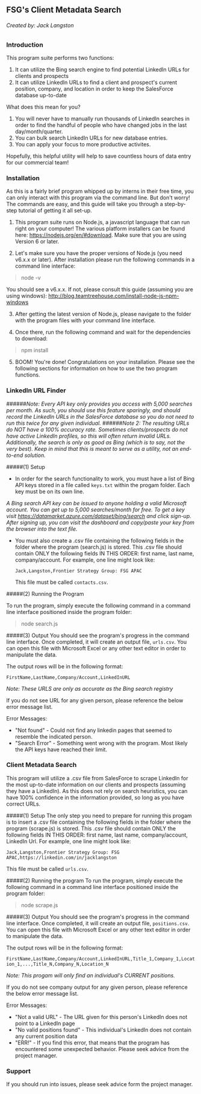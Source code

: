 ## FSG's Client Metadata Search
###### Created by: Jack Langston

### Introduction

This program suite performs two functions:

1. It can utilize the Bing search engine to find potential LinkedIn URLs for clients and prospects
2. It can utilize LinkedIn URLs to find a client and prospect's current position, company, and location in order to keep the SalesForce database up-to-date

What does this mean for you?

1. You will never have to manually run thousands of LinkedIn searches in order to find the handful of people who have changed jobs in the last day/month/quarter.
2. You can bulk search LinkedIn URLs for new database entries.
3. You can apply your focus to more productive activites.

Hopefully, this helpful utility will help to save countless hours of data entry for our commercial team!


### Installation

As this is a fairly brief program whipped up by interns in their free time, you can only interact with this program via the command line.
But don't worry! The commands are easy, and this guide will take you through a step-by-step tutorial of getting it all set-up.


1. This program suite runs on Node.js, a javascript language that can run right on your computer! The various platform installers can be found here: https://nodejs.org/en/#download. Make sure that you are using Version 6 or later.

2. Let's make sure you have the proper versions of Node.js (you need v6.x.x or later). After installation please run the following commands in a command line interface:

> node -v

You should see a v6.x.x. If not, please consult this guide (assuming you are using windows): http://blog.teamtreehouse.com/install-node-js-npm-windows

3. After getting the latest version of Node.js, please navigate to the folder with the program files with your command line interface.

4. Once there, run the following command and wait for the dependencies to download:

>npm install

5. BOOM! You're done! Congratulations on your installation. Please see the following sections for information on how to use the two program functions.

### LinkedIn URL Finder

######*Note: Every API key only provides you access with 5,000 searches per month. As such, you should use this feature sparingly, and should record the LinkedIn URLs in the SalesForce database so you do not need to run this twice for any given individual.*
######*Note 2: The resulting URLs do NOT have a 100% accuracy rate. Sometimes clients/prospects do not have active LinkedIn profiles, so this will often return invalid URLs. Additionally, the search is only as good as Bing (which is to say, not the very best). Keep in mind that this is meant to serve as a utility, not an end-to-end solution.*

#####(1) Setup
- In order for the search functionality to work, you must have a list of Bing API keys stored in a file called `keys.txt` within the progam folder. Each key must be on its own line.

*A Bing search API key can be issued to anyone holding a valid Microsoft account. You can get up to 5,000 searches/month for free. To get a key visit https://datamarket.azure.com/dataset/bing/search and click sign-up. After signing up, you can visit the dashboard and copy/paste your key from the browser into the text file.*

- You must also create a .csv file containing the following fields in the folder where the program (search.js) is stored. This .csv file should contain ONLY the following fields IN THIS ORDER: first name, last name, company/account. For example, one line might look like:

   `Jack,Langston,Frontier Strategy Group: FSG APAC`

   This file must be called `contacts.csv`.
 
#####(2) Running the Program

To run the program, simply execute the following command in a command line interface positioned inside the program folder:

>node search.js


#####(3) Output
You should see the program's progress in the command line interface. Once completed, it will create an output file, `urls.csv`. You can open this file with Microsoft Excel or any other text editor in order to manipulate the data.

The output rows will be in the following format:

`FirstName,LastName,Company/Account,LinkedInURL`

*Note: These URLS are only as accurate as the Bing search registry*

If you do not see URL for any given person, please reference the below error message list.

Error Messages:

- "Not found" -  Could not find any linkedin pages that seemed to resemble the indicated person.
- "Search Error" - Something went wrong with the program. Most likely the API keys have reached their limit.


### Client Metadata Search

This program will utilize a .csv file from SalesForce to scrape LinkedIn for the most up-to-date information on our clients and prospects (assuming they have a LinkedIn). As this does not rely on search heuristics, you can have 100% confidence in the information provided, so long as you have correct URLs.
 
#####(1) Setup
The only step you need to prepare for running this progam is to insert a .csv file containing the following fields in the folder where the program (scrape.js) is stored.
This .csv file should contain ONLY the following fields IN THIS ORDER: first name, last name, company/account, LinkedIn Url. For example, one line might look like:

`Jack,Langston,Frontier Strategy Group: FSG APAC,https://linkedin.com/in/jacklangston`

This file must be called `urls.csv`.

#####(2) Running the program
To run the program, simply execute the following command in a command line interface positioned inside the program folder:

>node scrape.js

#####(3) Output
You should see the program's progress in the command line interface. Once completed, it will create an output file, `positions.csv`. You can open this file with Microsoft Excel or any other text editor in order to manipulate the data.

The output rows will be in the following format:

`FirstName,LastName,Company/Account,LinkedInURL,Title_1,Company_1,Location_1,...,Title_N,Company_N,Location_N`

*Note: This progam will only find an individual's CURRENT positions.*

If you do not see company output for any given person, please reference the below error message list.

Error Messages:

- "Not a valid URL" -  The URL given for this person's LinkedIn does not point to a LinkedIn page
- "No valid positions found" - This individual's LinkedIn does not contain any current position data
- "ERR!" - If you find this error, that means that the program has encountered some unexpected behavior. Please seek advice from the project manager.

### Support

If you should run into issues, please seek advice form the project manager.



